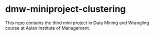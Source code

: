 # dmw-miniproject-clustering
This repo contains the third mini project in Data Mining and Wrangling course at Asian Institute of Management.
